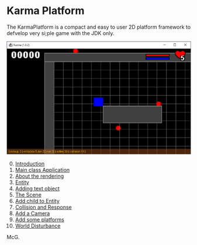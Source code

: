 # Karma Platform

The KarmaPlatform is a compact and easy to user 2D platform framework to defvelop very si;ple game with the JDK only.

![a simple 2D demo example](illustrations/08-add_platform-01.png "a simple 2D demo example")

0. [Introduction](00-introduction.md)
1. [Main class Application](01-main_class_app.md)
2. [About the rendering](02-about_the_rendering.md)
3. [Entity](03-entity.md)
4. [Adding text object](04-adding_text_object.md)
5. [The Scene](05-the_scene.md)
6. [Add child to Entity](06-add_child_to_entity.md)
7. [Collision and Response](07-collision_and_response.md)
8. [Add a Camera](08-add_camera.md)
9. [Add some platforms](09-add_platforms.md)
10. [World Disturbance](10-add_world_perturbations.md)

McG.
